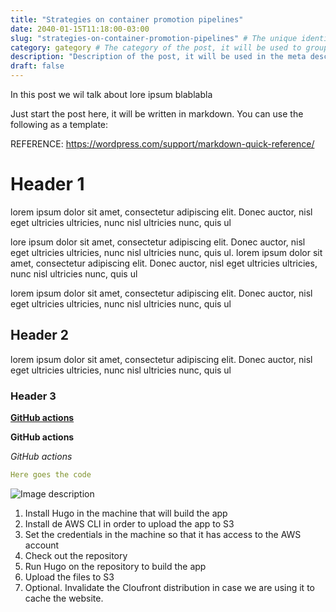 ```yaml
---
title: "Strategies on container promotion pipelines"
date: 2040-01-15T11:18:00-03:00
slug: "strategies-on-container-promotion-pipelines" # The unique identifier of the post in the URL, if you place a new slug the URL will change, i this case it would be https://caiogomes.me/posts/here-you-will-place-the-slug-of-the-post/
category: gategory # The category of the post, it will be used to group posts in the same category. Not using for now
description: "Description of the post, it will be used in the meta description of the post"
draft: false
---
```


In this post we wil talk about lore ipsum blablabla

Just start the post here, it will be written in markdown. You can use the following as a template:


REFERENCE: https://wordpress.com/support/markdown-quick-reference/

<!-- Paragraphs and headers (if necessary) -->
# Header 1
lorem ipsum dolor sit amet, consectetur adipiscing elit. Donec auctor, nisl eget ultricies ultricies, nunc nisl ultricies nunc, quis ul

lore ipsum dolor sit amet, consectetur adipiscing elit. Donec auctor, nisl eget ultricies ultricies, nunc nisl ultricies nunc, quis ul. lorem ipsum dolor sit amet, consectetur adipiscing elit. Donec auctor, nisl eget ultricies ultricies, nunc nisl ultricies nunc, quis ul

lorem ipsum dolor sit amet, consectetur adipiscing elit. Donec auctor, nisl eget ultricies ultricies, nunc nisl ultricies nunc, quis ul

## Header 2
lorem ipsum dolor sit amet, consectetur adipiscing elit. Donec auctor, nisl eget ultricies ultricies, nunc nisl ultricies nunc, quis ul

### Header 3

<!-- Make a link -->
[**GitHub actions**](https://docs.github.com/en/actions/quickstart)

<!-- Bold -->
**GitHub actions**

<!-- Italic -->
*GitHub actions*

<!-- Code -->
```yml
Here goes the code
```

<!-- Image -->
![Image description](images/image.png)

<!-- ordered list -->
1. Install Hugo in the machine that will build the app
2. Install de AWS CLI in order to upload the app to S3
3. Set the credentials in the machine so that it has access to the AWS account
4. Check out the repository
5. Run Hugo on the repository to build the app
6. Upload the files to S3
7. Optional. Invalidate the Cloufront distribution in case we are using it to cache the website.


<!-- 
Notes:

# Docker build in each environment

## Disadvantages

- Computed resources wasted in each environment, since the image is built repeatedly
- Risk of the image being different in each environment

## Advantages
- Easy to implement
- No need to worry with the promotion process, since the image is built in each environment

# Docker build in one environment and promote the image to the other environments

## Disadvantages
- Hard to implement
- A check process is necessary to promote the image between image repositories

## Advantages
- The image is guaranteed to be the same in all environments
- No resources wasted in each environment, since the image is built only once
- The image is built only once, so the process is faster and cheaper 

## Check process

- Verify with the build info in the image registry if the git branch is protected and is the default branch
- Verify status of the build in the CI pipeline (github actions workflow for instance)
-->